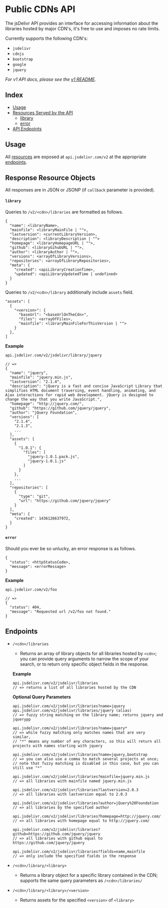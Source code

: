 
# Public CDNs API

The jsDelivr API provides an interface for accessing information about the libraries hosted by major CDN's,
it's free to use and imposes no rate limits.

Currently supports the following CDN's:

- `jsdelivr`
- `cdnjs`
- `bootstrap`
- `google`
- `jquery`

*For v1 API docs, please see the [v1 README](v1README.md).*

## Index

- [Usage][usage-url]
- [Resources Served by the API][resources-url]
  - [library][resources-library-url]
  - [error][resources-error-url]
- [API Endpoints][endpoints-url]

## Usage

All [resources][resources-url] are exposed at `api.jsdelivr.com/v2`
at the appropriate [endpoints][endpoints-url].

## Response Resource Objects

All responses are in JSON or JSONP (if `callback` parameter is provided).

#### `library`

Queries to `/v2/<cdn>/libraries` are formatted as follows.

```
{
  "name": <libraryName>,
  "mainfile": <libraryMainFile | "">,
  "lastversion": <currentLibraryVersion>,
  "description": <libraryDescription | "">
  "homepage": <libraryHomepageURL | "">,
  "github": <libraryGihubURL | "">,
  "author": <libraryAuthor | "">,
  "versions": <arrayOfLibraryVersions>,
  "repositories": <arrayOfLibraryRepositories>,
  "meta": {
    "created": <apiLibraryCreationTime>,
    "updated": <apiLibraryUpdatedTime | undefined>
  }
}
```

Queries to `/v2/<cdn>/library` additionally include `assets` field.

```
"assets": [
  {
    "<version>": {
      "baseUrl": "<baseUrlOnTheCdn>",
      "files": <arrayOfFiles>,
      "mainfile": <libraryMainFileForThisVersion | "">
    }
  },
]
```

**Example**
```
api.jsdelivr.com/v2/jsdelivr/library/jquery

// =>
{
  "name": "jquery",
  "mainfile": "jquery.min.js",
  "lastversion": "2.1.4",
  "description": "jQuery is a fast and concise JavaScript Library that simplifies HTML document traversing, event handling, animating, and Ajax interactions for rapid web development. jQuery is designed to change the way that you write JavaScript.",
  "homepage": "http://jquery.com/",
  "github": "https://github.com/jquery/jquery",
  "author": "jQuery Foundation",
  "versions": [
    "2.1.4",
    "2.1.3",
    ...
  ],
  "assets": [
    {
      "1.0.1": {
        "files": [
          "jquery-1.0.1.pack.js",
          "jquery-1.0.1.js"
        ]
      }
    },
    ...
  ],
  "repositories": [
    {
      "type": "git",
      "url": "https://github.com/jquery/jquery"
    }
  ],
  "meta": {
    "created": 1436126637972,
  }
}
```

#### `error`

Should you ever be so unlucky, an error response is as follows.

```
{
  "status": <httpStatusCode>,
  "message": <errorMessage>
}
```

**Example**

```
api.jsdelivr.com/v2/foo

// =>
{
  "status": 404,
  "message": "Requested url /v2/foo not found."
}
```

## Endpoints

- `/<cdn>/libraries`
  - Returns an array of library objects for all libraries hosted by `<cdn>`; you can provide query arguments to narrow the scope of your search, or to return only specific object fields in the response.

  **Example**
  ```
  api.jsdelivr.com/v2/jsdelivr/libraries
  // => returns a list of all libraries hosted by the CDN
  ```

  **Optional Query Parameters**

  ```
  api.jsdelivr.com/v2/jsdelivr/libraries?name=jquery
  api.jsdelivr.com/v2/jsdelivr/libraries/jquery (alias)
  // => fuzzy string matching on the library name; returns jquery and jquerypp

  api.jsdelivr.com/v2/jsdelivr/libraries?name=jquery*
  // => while fuzzy matching only matches names that are very similar,
  // "*" means any number of any characters, so this will return all projects with names starting with jquery

  api.jsdelivr.com/v2/jsdelivr/libraries?name=jquery,bootstrap
  // => you can also use a comma to match several projects at once;
  // note that fuzzy matching is disabled in this case, but you can still use "*"

  api.jsdelivr.com/v2/jsdelivr/libraries?mainfile=jquery.min.js
  // => all libraries with mainfile named jquery.min.js

  api.jsdelivr.com/v2/jsdelivr/libraries?lastversion=2.0.3
  // => all libraries with lastversion equal to 2.0.3

  api.jsdelivr.com/v2/jsdelivr/libraries?author=jQuery%20Foundation
  // => all libraries by the specified author

  api.jsdelivr.com/v2/jsdelivr/libraries?homepage=http://jquery.com/
  // => all libraries with homepage equal to http://jquery.com/

  api.jsdelivr.com/v2/jsdelivr/libraries?github=https://github.com/jquery/jquery
  // => all libraries with github equal to https://github.com/jquery/jquery

  api.jsdelivr.com/v2/jsdelivr/libraries?fields=name,mainfile
  // => only include the specified fields in the response
  ```

- `/<cdn>/library/<library>`
  - Returns a library object for a specific library contained in the CDN; supports the same query parameters as `/<cdn>/libraries/`
- `/<cdn>/library/<library>/<version>`
  - Returns assets for the specified `<version>` of `<library>`

[usage-url]: #usage
[resources-url]: #response-resource-objects
[resources-library-url]: #library
[resources-error-url]: #error
[endpoints-url]: #endpoints
